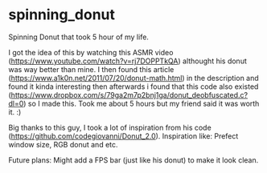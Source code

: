 # spinning_donut

Spinning Donut that took 5 hour of my life.

I got the idea of this by watching this ASMR video (https://www.youtube.com/watch?v=rj7DOPPTkQA) althought his donut was way better than mine. I then found this article (https://www.a1k0n.net/2011/07/20/donut-math.html) in the description and found it kinda interesting then afterwards i found that this code also existed (https://www.dropbox.com/s/79ga2m7p2bnj1ga/donut_deobfuscated.c?dl=0) so I made this. Took me about 5 hours but my friend said it was worth it. :)

Big thanks to this guy, I took a lot of inspiration from his code (https://github.com/codegiovanni/Donut_2.0).
Inspiration like: Prefect window size, RGB donut and etc.

Future plans: Might add a FPS bar (just like his donut) to make it look clean.
